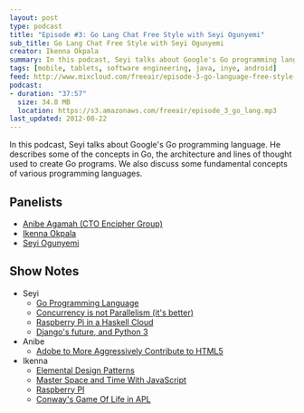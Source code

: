 ```yaml
---
layout: post
type: podcast
title: "Episode #3: Go Lang Chat Free Style with Seyi Ogunyemi"
sub_title: Go Lang Chat Free Style with Seyi Ogunyemi
creator: Ikenna Okpala
summary: In this podcast, Seyi talks about Google's Go programming language. He describes some of the concepts in Go, the architecture and lines of thought used to create Go programs. We also discuss some fundamental concepts of various programming languages.
tags: [mobile, tablets, software engineering, java, inye, android]
feed: http://www.mixcloud.com/freeair/episode-3-go-language-free-style-with-seyi-ogunyemi/
podcast:
- duration: "37:57"
  size: 34.8 MB
  location: https://s3.amazonaws.com/freeair/episode_3_go_lang.mp3
last_updated: 2012-08-22
---
```


In this podcast, Seyi talks about Google's Go programming language. He describes some of the concepts in Go, the architecture and lines of thought used to create Go programs. We also discuss some fundamental concepts of various programming languages.

Panelists
---------
* [Anibe Agamah (CTO Encipher Group)](http://twitter.com/anibe)
* [Ikenna Okpala](http://www.ikennaokpala.com)
* [Seyi Ogunyemi](http://micrypt.com)

Show Notes
----------
* Seyi
  * [Go Programming Language](http://golang.org/)
  * [Concurrency is not Parallelism (it's better)](http://concur.rspace.googlecode.com/hg/talk/concur.html)
  * [Raspberry Pi in a Haskell Cloud](http://alenribic.com/writings/post/raspberry-pi-in-a-haskell-cloud)
  * [Django's future, and Python 3](https://www.djangoproject.com/weblog/2012/mar/13/py3k/)
* Anibe
  * [Adobe to More Aggressively Contribute to HTML5](http://blogs.adobe.com/conversations/2011/11/flash-focus.html)
* Ikenna
  * [Elemental Design Patterns](http://www.amazon.com/Elemental-Design-Patterns-Jason-Smith/dp/0321711920)
  * [Master Space and Time With JavaScript](http://www.noelrappin.com/railsrx/2012/5/7/welcome.html)
  * [Raspberry PI](http://www.raspberrypi.org/)
  * [Conway's Game Of Life in APL](http://www.youtube.com/watch?v=a9xAKttWgP4)
